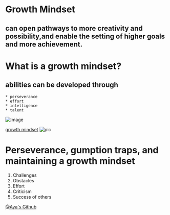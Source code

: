 # Growth Mindset
## can open pathways to more creativity and possibility,and enable the setting of higher goals and more achievement.

# What is a growth mindset?
## abilities can be developed through
~~~
* perseverance
* effort
* intelligence
* talent
~~~

![image](https://www.nexus-education.com/wp-content/uploads/2019/06/continuum.png)

[growth mindset](https://www.youtube.com/watch?v=KUWn_TJTrnU)
![pic](https://blog.cengage.com/wp-content/uploads/2020/11/blog-growth-mindset-1511130.png)
 
 # Perseverance, gumption traps, and maintaining a growth mindset
 1. Challenges
 2. Obstacles
 3. Effort
 4. Criticism
 5. Success of others
 
  [@Aya's Github](https://github.com/Aya-AbuNajm)
